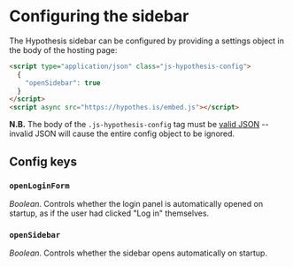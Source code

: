 Configuring the sidebar
=======================

The Hypothesis sidebar can be configured by providing a settings object in the
body of the hosting page:

```html
<script type="application/json" class="js-hypothesis-config">
  {
    "openSidebar": true
  }
</script>
<script async src="https://hypothes.is/embed.js"></script>
```

**N.B.** The body of the `.js-hypothesis-config` tag must be [valid
JSON](http://jsonlint.com/) -- invalid JSON will cause the entire config object
to be ignored.

Config keys
-----------

### `openLoginForm`

_Boolean_. Controls whether the login panel is automatically opened on startup,
as if the user had clicked "Log in" themselves.

### `openSidebar`

_Boolean_. Controls whether the sidebar opens automatically on startup.
